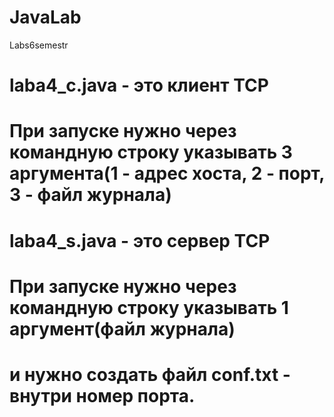 # JavaLab
Labs6semestr
# laba4_c.java - это клиент TCP
# При запуске нужно через командную строку указывать 3 аргумента(1 - адрес хоста, 2 - порт, 3 - файл журнала)
# laba4_s.java - это сервер TCP
# При запуске нужно через командную строку указывать 1 аргумент(файл журнала)
# и нужно создать файл conf.txt - внутри номер порта.
